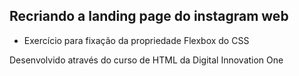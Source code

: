 ## Recriando a landing page do instagram web

- Exercício para fixação da propriedade Flexbox do CSS

Desenvolvido através do curso de HTML da Digital Innovation One
